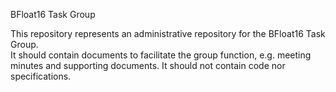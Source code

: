 
BFloat16 Task Group

This repository represents an administrative repository for the BFloat16 Task Group.  
It should contain documents to facilitate the group function, e.g. meeting minutes and supporting documents.
It should not contain code nor specifications.

